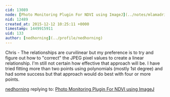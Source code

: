 ```yaml
---
cid: 13089
node: [Photo Monitoring Plugin For NDVI using ImageJ](../notes/mlamadrid/12-08-2015/photo-monitoring-plugin-for-ndvi-using-imagej)
nid: 12489
created_at: 2015-12-12 10:25:11 +0000
timestamp: 1449915911
uid: 133
author: [nedhorning](../profile/nedhorning)
---
```


Chris - The relationships are curvilinear but  my preference is to try and figure out how to "correct" the JPEG pixel values to create a linear relationship. I'm still not certain how effective that approach will be. I have tried fitting more than two points using polynomials (mostly 1st degree) and had some success but that approach would do best with four or more points. 

[nedhorning](../profile/nedhorning) replying to: [Photo Monitoring Plugin For NDVI using ImageJ](../notes/mlamadrid/12-08-2015/photo-monitoring-plugin-for-ndvi-using-imagej)

